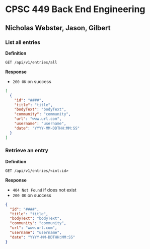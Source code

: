 # CPSC 449 Back End Engineering
## Nicholas Webster, Jason, Gilbert

### List all entries
**Definition**

`GET /api/v1/entries/all`

**Response**

- `200 OK` on success

```json
[
  {
    "id": "####",
    "title": "title",
    "bodyText": "bodyText",
    "community": "community",
    "url": "www.url.com",
    "username": "username",
    "date": "YYYY-MM-DDTHH:MM:SS"
  }
]
```

### Retrieve an entry
**Definition**

`GET /api/v1/entries/<int:id>`

**Response**
- `404 Not Found` if does not exist
- `200 OK` on success

```json
{
  "id": "####",
  "title": "title",
  "bodyText": "bodyText",
  "community": "community",
  "url": "www.url.com",
  "username": "username",
  "date": "YYYY-MM-DDTHH:MM:SS"
}
```
